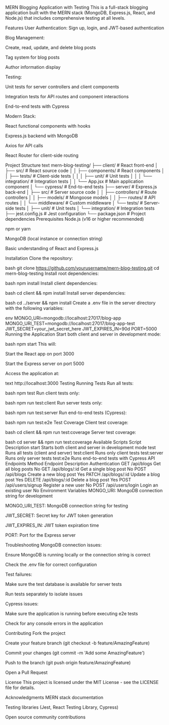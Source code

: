 
MERN Blogging Application with Testing
This is a full-stack blogging application built with the MERN stack (MongoDB, Express.js, React, and Node.js) that includes comprehensive testing at all levels.

Features
User Authentication: Sign up, login, and JWT-based authentication

Blog Management:

Create, read, update, and delete blog posts

Tag system for blog posts

Author information display

Testing:

Unit tests for server controllers and client components

Integration tests for API routes and component interactions

End-to-end tests with Cypress

Modern Stack:

React functional components with hooks

Express.js backend with MongoDB

Axios for API calls

React Router for client-side routing

Project Structure
text
mern-blog-testing/
├── client/                 # React front-end
│   ├── src/                # React source code
│   │   ├── components/     # React components
│   │   ├── tests/          # Client-side tests
│   │   │   ├── unit/       # Unit tests
│   │   │   └── integration/ # Integration tests
│   │   └── App.jsx         # Main application component
│   └── cypress/            # End-to-end tests
├── server/                 # Express.js back-end
│   ├── src/                # Server source code
│   │   ├── controllers/    # Route controllers
│   │   ├── models/         # Mongoose models
│   │   ├── routes/         # API routes
│   │   └── middleware/     # Custom middleware
│   └── tests/              # Server-side tests
│       ├── unit/           # Unit tests
│       └── integration/    # Integration tests
├── jest.config.js          # Jest configuration
└── package.json            # Project dependencies
Prerequisites
Node.js (v16 or higher recommended)

npm or yarn

MongoDB (local instance or connection string)

Basic understanding of React and Express.js

Installation
Clone the repository:

bash
git clone https://github.com/yourusername/mern-blog-testing.git
cd mern-blog-testing
Install root dependencies:

bash
npm install
Install client dependencies:

bash
cd client && npm install
Install server dependencies:

bash
cd ../server && npm install
Create a .env file in the server directory with the following variables:

env
MONGO_URI=mongodb://localhost:27017/blog-app
MONGO_URI_TEST=mongodb://localhost:27017/blog-app-test
JWT_SECRET=your_jwt_secret_here
JWT_EXPIRES_IN=90d
PORT=5000
Running the Application
Start both client and server in development mode:

bash
npm start
This will:

Start the React app on port 3000

Start the Express server on port 5000

Access the application at:

text
http://localhost:3000
Testing
Running Tests
Run all tests:

bash
npm test
Run client tests only:

bash
npm run test:client
Run server tests only:

bash
npm run test:server
Run end-to-end tests (Cypress):

bash
npm run test:e2e
Test Coverage
Client test coverage:

bash
cd client && npm run test:coverage
Server test coverage:

bash
cd server && npm run test:coverage
Available Scripts
Script	Description
start	Starts both client and server in development mode
test	Runs all tests (client and server)
test:client	Runs only client tests
test:server	Runs only server tests
test:e2e	Runs end-to-end tests with Cypress
API Endpoints
Method	Endpoint	Description	Authentication
GET	/api/blogs	Get all blog posts	No
GET	/api/blogs/:id	Get a single blog post	No
POST	/api/blogs	Create a new blog post	Yes
PATCH	/api/blogs/:id	Update a blog post	Yes
DELETE	/api/blogs/:id	Delete a blog post	Yes
POST	/api/users/signup	Register a new user	No
POST	/api/users/login	Login an existing user	No
Environment Variables
MONGO_URI: MongoDB connection string for development

MONGO_URI_TEST: MongoDB connection string for testing

JWT_SECRET: Secret key for JWT token generation

JWT_EXPIRES_IN: JWT token expiration time

PORT: Port for the Express server

Troubleshooting
MongoDB connection issues:

Ensure MongoDB is running locally or the connection string is correct

Check the .env file for correct configuration

Test failures:

Make sure the test database is available for server tests

Run tests separately to isolate issues

Cypress issues:

Make sure the application is running before executing e2e tests

Check for any console errors in the application

Contributing
Fork the project

Create your feature branch (git checkout -b feature/AmazingFeature)

Commit your changes (git commit -m 'Add some AmazingFeature')

Push to the branch (git push origin feature/AmazingFeature)

Open a Pull Request

License
This project is licensed under the MIT License - see the LICENSE file for details.

Acknowledgments
MERN stack documentation

Testing libraries (Jest, React Testing Library, Cypress)

Open source community contributions
